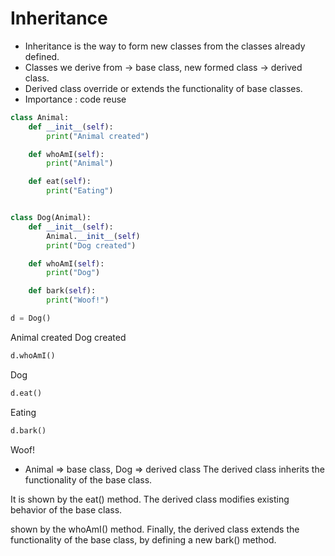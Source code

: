 # Inheritance
* Inheritance is the way to form new classes from the classes already defined.
* Classes we derive from -> base class, new formed class -> derived class.
* Derived class override or extends the functionality of base classes. 
* Importance : code reuse

```python
class Animal:
    def __init__(self):
        print("Animal created")

    def whoAmI(self):
        print("Animal")

    def eat(self):
        print("Eating")


class Dog(Animal):
    def __init__(self):
        Animal.__init__(self)
        print("Dog created")

    def whoAmI(self):
        print("Dog")

    def bark(self):
        print("Woof!")
```
```python
d = Dog()
```
Animal created
Dog created

```python
d.whoAmI()
```
Dog
```python
d.eat()
```
Eating
```python
d.bark()
```
Woof!

* Animal => base class, Dog => derived class
The derived class inherits the functionality of the base class.

It is shown by the eat() method.
The derived class modifies existing behavior of the base class.

shown by the whoAmI() method.
Finally, the derived class extends the functionality of the base class, by defining a new bark() method.
